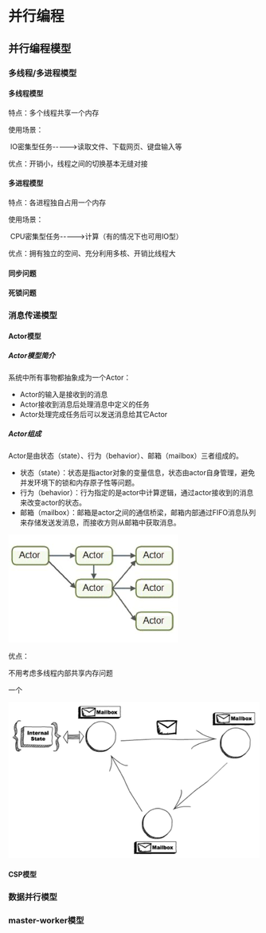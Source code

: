 # 并行编程

## 并行编程模型

### 多线程/多进程模型

#### 多线程模型

特点：多个线程共享一个内存

使用场景：

​			IO密集型任务----->读取文件、下载网页、键盘输入等

优点：开销小，线程之间的切换基本无缝对接

#### 多进程模型

特点：各进程独自占用一个内存

使用场景：

​		CPU密集型任务----->计算（有的情况下也可用IO型）

优点：拥有独立的空间、充分利用多核、开销比线程大

#### 同步问题

#### 死锁问题





### 消息传递模型

#### Actor模型

##### Actor模型简介

系统中所有事物都抽象成为一个Actor：

- Actor的输入是接收到的消息
- Actor接收到消息后处理消息中定义的任务
- Actor处理完成任务后可以发送消息给其它Actor

##### Actor组成

Actor是由状态（state）、行为（behavior）、邮箱（mailbox）三者组成的。

- 状态（state）：状态是指actor对象的变量信息，状态由actor自身管理，避免并发环境下的锁和内存原子性等问题。
- 行为（behavior）：行为指定的是actor中计算逻辑，通过actor接收到的消息来改变actor的状态。
- 邮箱（mailbox）：邮箱是actor之间的通信桥梁，邮箱内部通过FIFO消息队列来存储发送发消息，而接收方则从邮箱中获取消息。



![](Actor_general.png)







优点：

不用考虑多线程内部共享内存问题

一个





![截屏2020-05-14下午10.26.35](Actor.png)

#### 

#### CSP模型

### 数据并行模型

### master-worker模型











